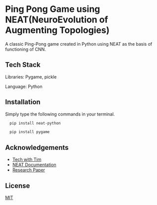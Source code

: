
# Ping Pong Game using NEAT(NeuroEvolution of Augmenting Topologies)

A classic Ping-Pong game created in Python using NEAT as the basis of functioning of CNN.

## Tech Stack
   Libraries: Pygame, pickle 
   
   Language: Python
## Installation

Simply type the following commands in your terminal.

```bash
  pip install neat-python

```
```bash
  pip install pygame
```
    
## Acknowledgements

 - [Tech with Tim](https://www.youtube.com/watch?v=2f6TmKm7yx0)
 - [NEAT Documentation](https://neat-python.readthedocs.io/en/latest/xor_example.html)
 - [Research Paper](https://nn.cs.utexas.edu/downloads/papers/stanley.cec02.pdf)


## License

[MIT](https://choosealicense.com/licenses/mit/)

